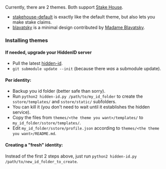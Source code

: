 Currently, there are 2 themes.
Both support [Stake House](https://github.com/hidden-id/stakehouse#readme).

* [stakehouse-default](https://github.com/hidden-id/hiddenid-themes/tree/master/themes/stakehouse-default#readme) is exactly like the default theme, but also lets you
make stake claims.
* [blavatsky](https://github.com/hidden-id/hiddenid-themes/tree/master/themes/blavatsky#readme) is a minimal design contributed by [Madame Blavatsky](https://idoru.pl/u/blavatsky).


### Installing themes
#### If needed, upgrade your HiddenID server

* Pull the latest [hidden-id](https://github.com/hidden-id/hidden-id).
* `git submodule update --init` (because there *was* a submodule update).

#### Per identity:

* Backup you id folder (better safe than sorry).
* Run `python2 hidden-id.py /path/to/my_id_folder` to create the `sstore/templates/` and `sstore/static/` subfolders.
* You can kill it (you don't need to wait until it establishes the hidden service).
* Copy the files from `themes/<the theme you want>/templates/` to `my_id_folder/sstore/templates/`.
* Edit `my_id_folder/sstore/profile.json` according to `themes/<the theme you want>/README.md`.

#### Creating a "fresh" identity:

Instead of the first 2 steps above, just run `python2 hidden-id.py /path/to/new_id_folder_to_create`.
